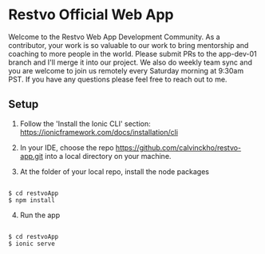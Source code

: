 # Restvo Official Web App

Welcome to the Restvo Web App Development Community. As a contributor, your work is so valuable to our work to bring mentorship and coaching to more people in the world. Please submit PRs to the app-dev-01 branch and I'll merge it into our project. We also do weekly team sync and you are welcome to join us remotely every Saturday morning at 9:30am PST. If you have any questions please feel free to reach out to me.

## Setup

1. Follow the 'Install the Ionic CLI' section: https://ionicframework.com/docs/installation/cli

2. In your IDE, choose the repo https://github.com/calvinckho/restvo-app.git into a local directory on your machine.

3. At the folder of your local repo, install the node packages

```

$ cd restvoApp
$ npm install

```

4. Run the app

```

$ cd restvoApp
$ ionic serve

```

